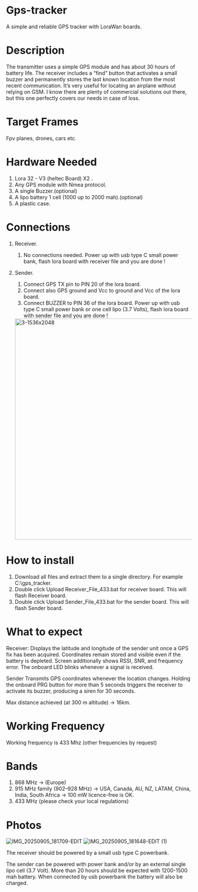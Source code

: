 # Gps-tracker
A simple and reliable GPS tracker with LoraWan boards.

# Description
The transmitter uses a simple GPS module and has about 30 hours of battery life. The receiver includes a “find” button that activates a small buzzer and permanently stores the last known location from the most recent communication.
It’s very useful for locating an airplane without relying on GSM. I know there are plenty of commercial solutions out there, but this one perfectly covers our needs in case of loss.

# Target Frames  
Fpv planes, drones, cars  etc. 

# Hardware Needed
1. Lora 32 - V3 (heltec Board) X2 .
2. Any GPS module with Nmea protocol.
3. A single Buzzer.(optional)
4. A lipo battery 1 cell (1000 up to 2000 mah).(optional)
5. A plastic case.

# Connections
1. Receiver.
   
   1. No connections needed.
   Power up with usb type C small power bank, flash lora board with receiver file and you are done !

3. Sender.
   
   1. Connect GPS TX pin to PIN 20 of the lora board.
   2. Connect also GPS ground and Vcc to ground and Vcc of the lora board.
   3. Connect BUZZER to PIN 36 of the lora board.
   Power up with usb type C small power bank or one cell lipo (3.7 Volts), flash lora board with sender file and you are done !
   <img width="600" height="600" alt="3-1536x2048" src="https://github.com/user-attachments/assets/9a2203cd-7577-4f5f-bf55-153d5cbcd559" />

   
# How to install
1. Download all files and extract them to a single directory. For example C:\\gps_tracker.
2. Double click Upload Receiver_File_433.bat for receiver board. This will flash Receiver board.
3. Double click Upload Sender_File_433.bat for the sender board. This will flash Sender board.


# What to expect
Receiver:
Displays the latitude and longitude of the sender unit once a GPS fix has been acquired.
Coordinates remain stored and visible even if the battery is depleted.
Screen additionally shows RSSI, SNR, and frequency error.
The onboard LED blinks whenever a signal is received.

Sender
Transmits GPS coordinates whenever the location changes.
Holding the onboard PRG button for more than 5 seconds triggers the receiver to activate its buzzer, producing a siren for 30 seconds.

Max distance achieved (at 300 m altitude) → 16km. 

# Working Frequency
 Working frequency is 433 Mhz (other frequencies by request) 

# Bands 
 1. 868 MHz → (Europe) 
 2. 915 MHz family (902–928 MHz) → USA, Canada, AU, NZ, LATAM, China, India, South Africa → 100 mW licence-free is OK.
 3. 433 MHz (please check your local regulations)

# Photos
![IMG_20250905_181709-EDIT](https://github.com/user-attachments/assets/d7cca124-4c34-4698-9a94-eae1d5b39b18)
![IMG_20250905_181648-EDIT (1)](https://github.com/user-attachments/assets/7f6fa0d4-9617-4ab7-aeae-7e8fdeb4b9ca)


The receiver should be powered by a small usb type C powerbank.

The sender can be powered with power bank and/or by an external single lipo cell (3.7 Volt).
More than 20 hours should be expected with 1200-1500 mah battery.
When connected by usb powerbank the battery will also be charged.



